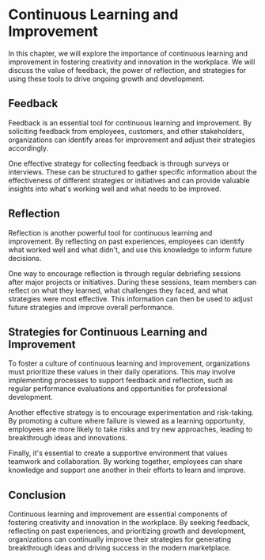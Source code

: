 Continuous Learning and Improvement
===============================================================================================

In this chapter, we will explore the importance of continuous learning and improvement in fostering creativity and innovation in the workplace. We will discuss the value of feedback, the power of reflection, and strategies for using these tools to drive ongoing growth and development.

Feedback
--------

Feedback is an essential tool for continuous learning and improvement. By soliciting feedback from employees, customers, and other stakeholders, organizations can identify areas for improvement and adjust their strategies accordingly.

One effective strategy for collecting feedback is through surveys or interviews. These can be structured to gather specific information about the effectiveness of different strategies or initiatives and can provide valuable insights into what's working well and what needs to be improved.

Reflection
----------

Reflection is another powerful tool for continuous learning and improvement. By reflecting on past experiences, employees can identify what worked well and what didn't, and use this knowledge to inform future decisions.

One way to encourage reflection is through regular debriefing sessions after major projects or initiatives. During these sessions, team members can reflect on what they learned, what challenges they faced, and what strategies were most effective. This information can then be used to adjust future strategies and improve overall performance.

Strategies for Continuous Learning and Improvement
--------------------------------------------------

To foster a culture of continuous learning and improvement, organizations must prioritize these values in their daily operations. This may involve implementing processes to support feedback and reflection, such as regular performance evaluations and opportunities for professional development.

Another effective strategy is to encourage experimentation and risk-taking. By promoting a culture where failure is viewed as a learning opportunity, employees are more likely to take risks and try new approaches, leading to breakthrough ideas and innovations.

Finally, it's essential to create a supportive environment that values teamwork and collaboration. By working together, employees can share knowledge and support one another in their efforts to learn and improve.

Conclusion
----------

Continuous learning and improvement are essential components of fostering creativity and innovation in the workplace. By seeking feedback, reflecting on past experiences, and prioritizing growth and development, organizations can continually improve their strategies for generating breakthrough ideas and driving success in the modern marketplace.
